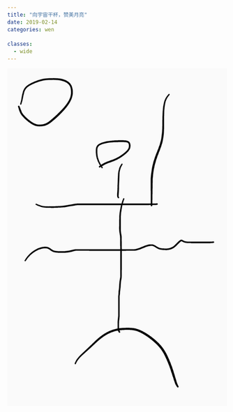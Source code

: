 ```yaml
---
title: "向宇宙干杯，赞美月亮"
date: 2019-02-14
categories: wen

classes:
  - wide
---
```


![](/assets/img/2019-02-14-涂鸦-向宇宙干杯-赞美月亮.png)